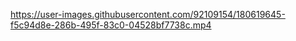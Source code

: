 


https://user-images.githubusercontent.com/92109154/180619645-f5c94d8e-286b-495f-83c0-04528bf7738c.mp4

